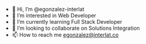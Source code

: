 - 👋 Hi, I’m @egonzalez-interlat
- 👀 I’m interested in Web Developer
- 🌱 I’m currently learning Full Stack Developer
- 💞️ I’m looking to collaborate on Solutions Integration
- 📫 How to reach me egonzalez@interlat.co

<!---
egonzalez-interlat/egonzalez-interlat is a ✨ special ✨ repository because its `README.md` (this file) appears on your GitHub profile.
You can click the Preview link to take a look at your changes.
--->
